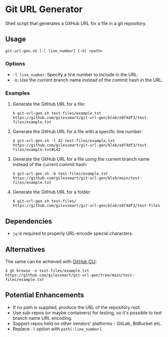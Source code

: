 # Git URL Generator

Shell script that generates a GitHub URL for a file in a git repository.

## Usage

```
git-url-gen.sh [-l line_number] [-b] <path>
```

### Options

- `-l line_number`: Specify a line number to include in the URL.
- `-b`: Use the current branch name instead of the commit hash in the URL.

### Examples

1. Generate the GitHub URL for a file:
   ```
   $ git-url-gen.sh test-files/example.txt
   https://github.com/gilessmart/git-url-gen/blob/e8f4df3/test-files/example.txt
   ```

2. Generate the GitHub URL for a file with a specific line number:
   ```
   $ git-url-gen.sh -l 42 test-files/example.txt
   https://github.com/gilessmart/git-url-gen/blob/e8f4df3/test-files/example.txt#L42
   ```

3. Generate the GitHub URL for a file using the current branch name instead of the current commit hash:
   ```
   $ git-url-gen.sh -b test-files/example.txt
   https://github.com/gilessmart/git-url-gen/blob/main/test-files/example.txt
   ```

4. Generate the GitHub URL for a folder:
   ```
   $ git-url-gen.sh test-files/
   https://github.com/gilessmart/git-url-gen/blob/e8f4df3/test-files
   ```

## Dependencies

- `jq` is required to properly URL-encode special characters.

## Alternatives

The same can be achieved with [GitHub CLI](https://cli.github.com/):
```
$ gh browse -n test-files/example.txt
https://github.com/gilessmart/git-url-gen/tree/main/test-files/example.txt
```

## Potential Enhancements

* If no path is supplied, produce the URL of the repository root.
* Use sub-repos (or maybe containers) for testing, so it's possible to test branch name URL encoding.
* Support repos held on other vendors' platforms - GitLab, BitBucket etc.
* Replace `-l` option with `path[:line_number]`.
